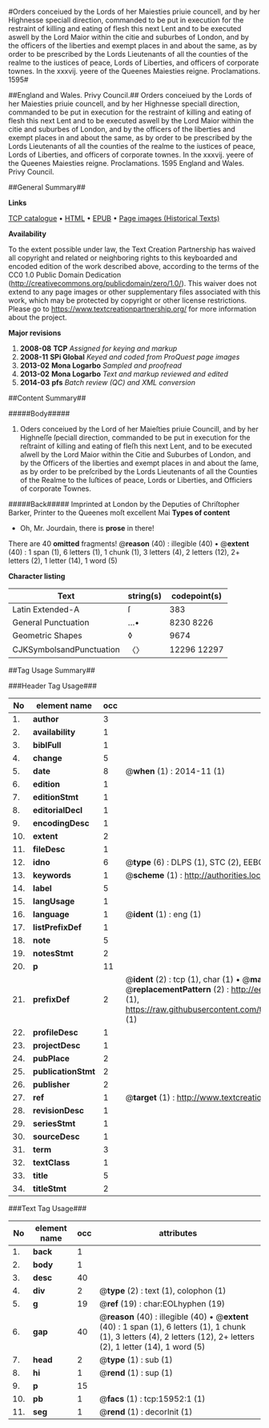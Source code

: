 #Orders conceiued by the Lords of her Maiesties priuie councell, and by her Highnesse speciall direction, commanded to be put in execution for the restraint of killing and eating of flesh this next Lent and to be executed aswell by the Lord Maior within the citie and suburbes of London, and by the officers of the liberties and exempt places in and about the same, as by order to be prescribed by the Lords Lieutenants of all the counties of the realme to the iustices of peace, Lords of Liberties, and officers of corporate townes. In the xxxvij. yeere of the Queenes Maiesties reigne. Proclamations. 1595#

##England and Wales. Privy Council.##
Orders conceiued by the Lords of her Maiesties priuie councell, and by her Highnesse speciall direction, commanded to be put in execution for the restraint of killing and eating of flesh this next Lent and to be executed aswell by the Lord Maior within the citie and suburbes of London, and by the officers of the liberties and exempt places in and about the same, as by order to be prescribed by the Lords Lieutenants of all the counties of the realme to the iustices of peace, Lords of Liberties, and officers of corporate townes. In the xxxvij. yeere of the Queenes Maiesties reigne.
Proclamations. 1595
England and Wales. Privy Council.

##General Summary##

**Links**

[TCP catalogue](http://www.ota.ox.ac.uk/tcp/)  • 
[HTML](http://tei.it.ox.ac.uk/tcp/Texts-HTML/free/A21/A21910.html)  • 
[EPUB](http://tei.it.ox.ac.uk/tcp/Texts-EPUB/free/A21/A21910.epub) • 
[Page images (Historical Texts)](https://historicaltexts.jisc.ac.uk/eebo-99850727e)

**Availability**

To the extent possible under law, the Text Creation Partnership has waived all copyright and related or neighboring rights to this keyboarded and encoded edition of the work described above, according to the terms of the CC0 1.0 Public Domain Dedication (http://creativecommons.org/publicdomain/zero/1.0/). This waiver does not extend to any page images or other supplementary files associated with this work, which may be protected by copyright or other license restrictions. Please go to https://www.textcreationpartnership.org/ for more information about the project.

**Major revisions**

1. __2008-08__ __TCP__ *Assigned for keying and markup*
1. __2008-11__ __SPi Global__ *Keyed and coded from ProQuest page images*
1. __2013-02__ __Mona Logarbo__ *Sampled and proofread*
1. __2013-02__ __Mona Logarbo__ *Text and markup reviewed and edited*
1. __2014-03__ __pfs__ *Batch review (QC) and XML conversion*

##Content Summary##

#####Body#####

1. Oders conceiued by the Lord of her Maieſties priuie Councill, and by her Highneſſe ſpeciall direction, commanded to be put in execution for the reſtraint of killing and eating of fleſh this next Lent, and to be executed aſwell by the Lord Maior within the Citie and Suburbes of London, and by the Officers of the liberties and exempt places in and about the ſame, as by order to be preſcribed by the Lords Lieutenants of all the Counties of the Realme to the Iuſtices of peace, Lords or Liberties, and Officiers of corporate Townes.

#####Back#####
Imprinted at London by the Deputies of Chriſtopher Barker, Printer to the Queenes moſt excellent Mai
**Types of content**

  * Oh, Mr. Jourdain, there is **prose** in there!

There are 40 **omitted** fragments! 
 @__reason__ (40) : illegible (40)  •  @__extent__ (40) : 1 span (1), 6 letters (1), 1 chunk (1), 3 letters (4), 2 letters (12), 2+ letters (2), 1 letter (14), 1 word (5)

**Character listing**


|Text|string(s)|codepoint(s)|
|---|---|---|
|Latin Extended-A|ſ|383|
|General Punctuation|…•|8230 8226|
|Geometric Shapes|◊|9674|
|CJKSymbolsandPunctuation|〈〉|12296 12297|

##Tag Usage Summary##

###Header Tag Usage###

|No|element name|occ|attributes|
|---|---|---|---|
|1.|__author__|3||
|2.|__availability__|1||
|3.|__biblFull__|1||
|4.|__change__|5||
|5.|__date__|8| @__when__ (1) : 2014-11 (1)|
|6.|__edition__|1||
|7.|__editionStmt__|1||
|8.|__editorialDecl__|1||
|9.|__encodingDesc__|1||
|10.|__extent__|2||
|11.|__fileDesc__|1||
|12.|__idno__|6| @__type__ (6) : DLPS (1), STC (2), EEBO-CITATION (1), PROQUEST (1), VID (1)|
|13.|__keywords__|1| @__scheme__ (1) : http://authorities.loc.gov/ (1)|
|14.|__label__|5||
|15.|__langUsage__|1||
|16.|__language__|1| @__ident__ (1) : eng (1)|
|17.|__listPrefixDef__|1||
|18.|__note__|5||
|19.|__notesStmt__|2||
|20.|__p__|11||
|21.|__prefixDef__|2| @__ident__ (2) : tcp (1), char (1)  •  @__matchPattern__ (2) : ([0-9\-]+):([0-9IVX]+) (1), (.+) (1)  •  @__replacementPattern__ (2) : http://eebo.chadwyck.com/downloadtiff?vid=$1&page=$2 (1), https://raw.githubusercontent.com/textcreationpartnership/Texts/master/tcpchars.xml#$1 (1)|
|22.|__profileDesc__|1||
|23.|__projectDesc__|1||
|24.|__pubPlace__|2||
|25.|__publicationStmt__|2||
|26.|__publisher__|2||
|27.|__ref__|1| @__target__ (1) : http://www.textcreationpartnership.org/docs/. (1)|
|28.|__revisionDesc__|1||
|29.|__seriesStmt__|1||
|30.|__sourceDesc__|1||
|31.|__term__|3||
|32.|__textClass__|1||
|33.|__title__|5||
|34.|__titleStmt__|2||


###Text Tag Usage###

|No|element name|occ|attributes|
|---|---|---|---|
|1.|__back__|1||
|2.|__body__|1||
|3.|__desc__|40||
|4.|__div__|2| @__type__ (2) : text (1), colophon (1)|
|5.|__g__|19| @__ref__ (19) : char:EOLhyphen (19)|
|6.|__gap__|40| @__reason__ (40) : illegible (40)  •  @__extent__ (40) : 1 span (1), 6 letters (1), 1 chunk (1), 3 letters (4), 2 letters (12), 2+ letters (2), 1 letter (14), 1 word (5)|
|7.|__head__|2| @__type__ (1) : sub (1)|
|8.|__hi__|1| @__rend__ (1) : sup (1)|
|9.|__p__|15||
|10.|__pb__|1| @__facs__ (1) : tcp:15952:1 (1)|
|11.|__seg__|1| @__rend__ (1) : decorInit (1)|
